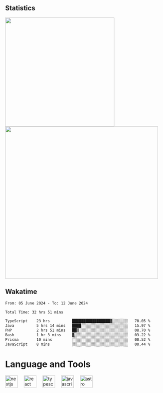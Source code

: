 



## Statistics

<div>
  
  <img src="https://github-readme-stats.vercel.app/api/top-langs/?username=SaukiFutaki&theme=vue-dark&show_icons=true&hide_border=true&layout=compact" width="350">
  <img src="https://github-readme-streak-stats.herokuapp.com/?user=SaukiFutaki&theme=vue-dark&hide_border=true" width="490">
</div>



## Wakatime

<!--START_SECTION:waka-->

```txt
From: 05 June 2024 - To: 12 June 2024

Total Time: 32 hrs 51 mins

TypeScript    23 hrs          █████████████████▓░░░░░░░   70.05 %
Java          5 hrs 14 mins   ████░░░░░░░░░░░░░░░░░░░░░   15.97 %
PHP           2 hrs 51 mins   ██▒░░░░░░░░░░░░░░░░░░░░░░   08.70 %
Bash          1 hr 3 mins     ▓░░░░░░░░░░░░░░░░░░░░░░░░   03.22 %
Prisma        10 mins         ░░░░░░░░░░░░░░░░░░░░░░░░░   00.52 %
JavaScript    8 mins          ░░░░░░░░░░░░░░░░░░░░░░░░░   00.44 %
```

<!--END_SECTION:waka-->

</div>

# Language and Tools

<div align="left">

  <img src="https://img.shields.io/badge/Next.js-000000?logo=nextdotjs&logoColor=white&style=for-the-badge" height="40" alt="nextjs logo"  />
  <img width="12" />
  <img src="https://img.shields.io/badge/React-61DAFB?logo=react&logoColor=black&style=for-the-badge" height="40" alt="react logo"  />
  <img width="12" />
  <img src="https://img.shields.io/badge/TypeScript-3178C6?logo=typescript&logoColor=white&style=for-the-badge" height="40" alt="typescript logo"  />
  <img width="12" />


  <img src="https://img.shields.io/badge/JavaScript-F7DF1E?logo=javascript&logoColor=black&style=for-the-badge" height="40" alt="javascript logo"  />
     <img width="12" />
    <img src="https://img.shields.io/badge/Astro-FF5D01?logo=astro&logoColor=black&style=for-the-badge" height="40" alt="astro logo"  />
</div>




